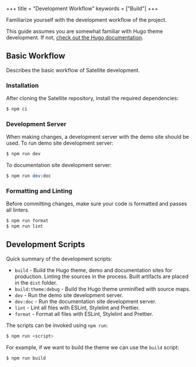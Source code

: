+++
title = "Development Workflow"
keywords = ["Build"]
+++

Familiarize yourself with the development workflow of the project.

This guide assumes you are somewhat familiar with Hugo theme development.
If not, [check out the Hugo documentation](https://gohugo.io/documentation/).

## Basic Workflow

Describes the basic workflow of Satellite development.

### Installation

After cloning the Satellite repository, install the required dependencies:

```s
$ npm ci
```

### Development Server

When making changes, a development server with the demo site should be used.
To run demo site development server:

```s
$ npm run dev
```

To documentation site development server:

```s
$ npm run dev:doc
```

### Formatting and Linting

Before committing changes, make sure your code is formatted and passes all linters.

```s
$ npm run format
$ npm run lint
```

## Development Scripts

Quick summary of the development scripts:

- `build` - Build the Hugo theme, demo and documentation sites for production.
  Linting the sources in the process. Built artifacts are placed in the `dist`
  folder.
- `build:theme:debug` - Build the Hugo theme unminified with source maps.
- `dev` - Run the demo site development server.
- `dev:doc` - Run the documentation site development server.
- `lint` - Lint all files with ESLint, Stylelint and Prettier.
- `format` - Format all files with ESLint, Stylelint and Prettier.

The scripts can be invoked using `npm run`:

```s
$ npm run <script>
```

For example, if we want to build the theme we can use the `build` script:

```s
$ npm run build
```
